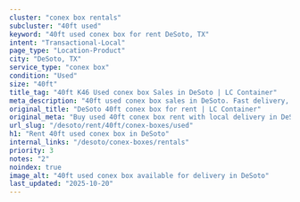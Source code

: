 ```yaml
---
cluster: "conex box rentals"
subcluster: "40ft used"
keyword: "40ft used conex box for rent DeSoto, TX"
intent: "Transactional-Local"
page_type: "Location-Product"
city: "DeSoto, TX"
service_type: "conex box"
condition: "Used"
size: "40ft"
title_tag: "40ft K46 Used conex box Sales in DeSoto | LC Container"
meta_description: "40ft used conex box sales in DeSoto. Fast delivery, competitive pricing. Serving conex boxes area. Quote ID: TLU. Call (214) 524-4168 for your free quote today."
original_title: "DeSoto 40ft conex box for rent | LC Container"
original_meta: "Buy used 40ft conex box rent with local delivery in DeSoto, TX. LC Container — local Since 2003. Request a fast quote today."
url_slug: "/desoto/rent/40ft/conex-boxes/used"
h1: "Rent 40ft used conex box in DeSoto"
internal_links: "/desoto/conex-boxes/rentals"
priority: 3
notes: "2"
noindex: true
image_alt: "40ft used conex box available for delivery in DeSoto"
last_updated: "2025-10-20"
---
```


<!-- TODO: Add unique city/inventory copy, images, and internal links here. -->
